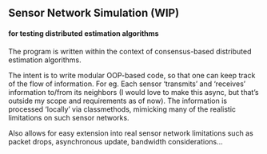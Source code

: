 ## Sensor Network Simulation (WIP)
#### for testing distributed estimation algorithms

The program is written within the context of consensus-based distributed estimation algorithms. 

The intent is to write modular OOP-based code, so that one can keep track of the flow of information.
For eg. Each sensor ‘transmits’ and ‘receives’ information to/from its neighbors (I would love to make this async, but that’s outside my scope and requirements as of now). The information is processed ‘locally’ via classmethods, mimicking many of the realistic limitations on such sensor networks. 

Also allows for easy extension into real sensor network limitations such as packet drops, asynchronous update, bandwidth considerations...
